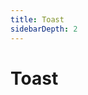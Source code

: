 ```yaml
---
title: Toast
sidebarDepth: 2
---
```

# Toast
<ClientOnly>
<toast-demo></toast-demo>
<toast-demo3></toast-demo3>
<toast-demo2></toast-demo2>
</ClientOnly>